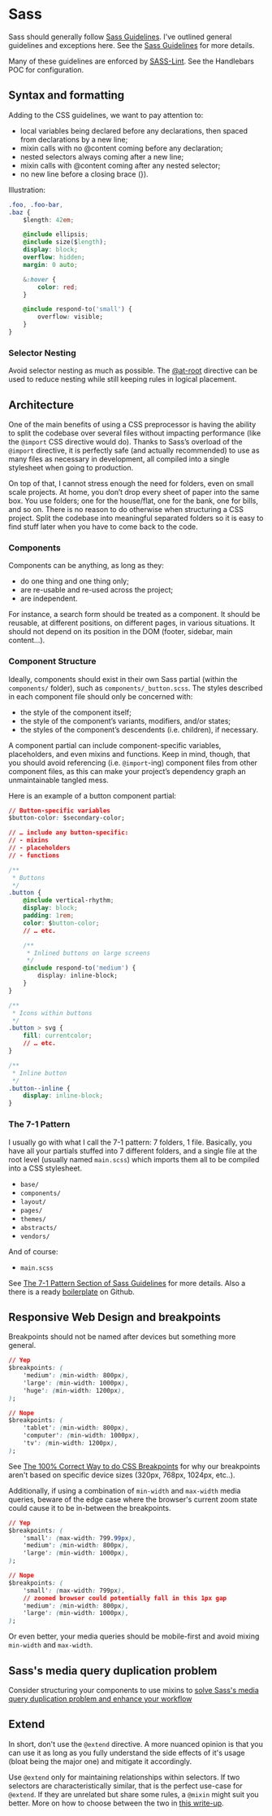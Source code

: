 # Sass
Sass should generally follow [Sass Guidelines](https://sass-guidelin.es). I've outlined general guidelines and exceptions here. See the [Sass Guidelines](https://sass-guidelin.es) for more details.

Many of these guidelines are enforced by [SASS-Lint](https://www.npmjs.com/package/sass-lint). See the Handlebars POC for configuration.

## Syntax and formatting
Adding to the CSS guidelines, we want to pay attention to:

- local variables being declared before any declarations, then spaced from declarations by a new line;
- mixin calls with no @content coming before any declaration;
- nested selectors always coming after a new line;
- mixin calls with @content coming after any nested selector;
- no new line before a closing brace (}).

Illustration:
```css
.foo, .foo-bar,
.baz {
	$length: 42em;

	@include ellipsis;
	@include size($length);
	display: block;
	overflow: hidden;
	margin: 0 auto;

	&:hover {
		color: red;
	}

	@include respond-to('small') {
		overflow: visible;
	}
}
```

### Selector Nesting
Avoid selector nesting as much as possible. The [@at-root](http://sass-lang.com/documentation/file.SASS_REFERENCE.html#at-root) directive can be used to reduce nesting while still keeping rules in logical placement.

## Architecture
One of the main benefits of using a CSS preprocessor is having the ability to split the codebase over several files without impacting performance (like the `@import` CSS directive would do). Thanks to Sass’s overload of the `@import` directive, it is perfectly safe (and actually recommended) to use as many files as necessary in development, all compiled into a single stylesheet when going to production.

On top of that, I cannot stress enough the need for folders, even on small scale projects. At home, you don’t drop every sheet of paper into the same box. You use folders; one for the house/flat, one for the bank, one for bills, and so on. There is no reason to do otherwise when structuring a CSS project. Split the codebase into meaningful separated folders so it is easy to find stuff later when you have to come back to the code.

### Components
Components can be anything, as long as they:

- do one thing and one thing only;
- are re-usable and re-used across the project;
- are independent.

For instance, a search form should be treated as a component. It should be reusable, at different positions, on different pages, in various situations. It should not depend on its position in the DOM (footer, sidebar, main content…).

### Component Structure
Ideally, components should exist in their own Sass partial (within the `components/` folder), such as `components/_button.scss`. The styles described in each component file should only be concerned with:

- the style of the component itself;
- the style of the component’s variants, modifiers, and/or states;
- the styles of the component’s descendents (i.e. children), if necessary.

A component partial can include component-specific variables, placeholders, and even mixins and functions. Keep in mind, though, that you should avoid referencing (i.e. `@import`-ing) component files from other component files, as this can make your project’s dependency graph an unmaintainable tangled mess.

Here is an example of a button component partial:
```css
// Button-specific variables
$button-color: $secondary-color;

// … include any button-specific:
// - mixins
// - placeholders
// - functions

/**
 * Buttons
 */
.button {
	@include vertical-rhythm;
	display: block;
	padding: 1rem;
	color: $button-color;
	// … etc.

	/**
	 * Inlined buttons on large screens
	 */
	@include respond-to('medium') {
		display: inline-block;
	}
}

/**
 * Icons within buttons
 */
.button > svg {
	fill: currentcolor;
	// … etc.
}

/**
 * Inline button
 */
.button--inline {
	display: inline-block;
}
```

### The 7-1 Pattern
I usually go with what I call the 7-1 pattern: 7 folders, 1 file. Basically, you have all your partials stuffed into 7 different folders, and a single file at the root level (usually named `main.scss`) which imports them all to be compiled into a CSS stylesheet.

- `base/`
- `components/`
- `layout/`
- `pages/`
- `themes/`
- `abstracts/`
- `vendors/`

And of course:

- `main.scss`

See [The 7-1 Pattern Section of Sass Guidelines](https://sass-guidelin.es/#the-7-1-pattern) for more details. Also a there is a ready [boilerplate](https://github.com/HugoGiraudel/sass-boilerplate) on Github.

## Responsive Web Design and breakpoints
Breakpoints should not be named after devices but something more general.

```css
// Yep
$breakpoints: (
	'medium': (min-width: 800px),
	'large': (min-width: 1000px),
	'huge': (min-width: 1200px),
);

// Nope
$breakpoints: (
	'tablet': (min-width: 800px),
	'computer': (min-width: 1000px),
	'tv': (min-width: 1200px),
);
```

See [The 100% Correct Way to do CSS Breakpoints](https://medium.freecodecamp.com/the-100-correct-way-to-do-css-breakpoints-88d6a5ba1862) for why our breakpoints aren't based on specific device sizes (320px, 768px, 1024px, etc..).

Additionally, if using a combination of `min-width` and `max-width` media queries, beware of the edge case where the browser's current zoom state could cause it to be in-between the breakpoints.

```css
// Yep
$breakpoints: (
	'small': (max-width: 799.99px),
	'medium': (min-width: 800px),
	'large': (min-width: 1000px),
);

// Nope
$breakpoints: (
	'small': (max-width: 799px),
	// zoomed browser could potentially fall in this 1px gap
	'medium': (min-width: 800px),
	'large': (min-width: 1000px),
);
```

Or even better, your media queries should be mobile-first and avoid mixing `min-width` and `max-width`.

## Sass's media query duplication problem
Consider structuring your components to use mixins to [solve Sass's media query duplication problem and enhance your workflow](https://medium.com/front-end-developers/the-solution-to-media-queries-in-sass-5493ebe16844)

## Extend
In short, don't use the `@extend` directive. A more nuanced opinion is that you can use it as long as you fully understand the side effects of it's usage (bloat being the major one) and mitigate it accordingly.

Use `@extend` only for maintaining relationships within selectors. If two selectors are characteristically similar, that is the perfect use-case for `@extend`. If they are unrelated but share some rules, a `@mixin` might suit you better. More on how to choose between the two in [this write-up](http://csswizardry.com/2014/11/when-to-use-extend-when-to-use-a-mixin/).
